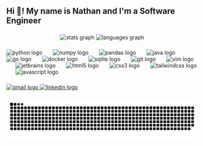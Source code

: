 <h2 align="left">Hi 👋! My name is Nathan and I'm a Software Engineer</h2>

###

<div align="center">
  <img src="https://github-readme-stats-mu-wine-56.vercel.app/api?username=nathandekeyrel&hide_title=false&hide_rank=true&show_icons=true&include_all_commits=true&count_private=true&disable_animations=false&theme=github_dark_dimmed&locale=en&hide_border=false&cache_seconds=1800" height="165" alt="stats graph"  />
  <img src="https://github-readme-stats-mu-wine-56.vercel.app/api/top-langs?username=nathandekeyrel&locale=en&hide_title=false&layout=compact&card_width=320&langs_count=5&theme=github_dark_dimmed&hide_border=false&cache_seconds=1800&hide=c%2B%2B" style="height=250px; objext-fit=cover;" alt="languages graph"  />
</div>

###

<div align="left">
  <img src="https://cdn.jsdelivr.net/gh/devicons/devicon/icons/python/python-original.svg" height="50" alt="python logo"  />
  <img width="20" />
  <img src="https://cdn.jsdelivr.net/gh/devicons/devicon/icons/numpy/numpy-original.svg" height="50" alt="numpy logo"  />
  <img width="20" />
  <img src="https://cdn.jsdelivr.net/gh/devicons/devicon/icons/pandas/pandas-original.svg" height="50" alt="pandas logo"  />
  <img width="20" />
  <img src="https://cdn.jsdelivr.net/gh/devicons/devicon/icons/java/java-original.svg" height="50" alt="java logo"  />
  <img width="20" />
  <img src="https://cdn.jsdelivr.net/gh/devicons/devicon/icons/go/go-original.svg" height="50" alt="go logo"  />
  <img width="20" />
  <img src="https://cdn.jsdelivr.net/gh/devicons/devicon/icons/docker/docker-original.svg" height="50" alt="docker logo"  />
  <img width="20" />
  <img src="https://cdn.jsdelivr.net/gh/devicons/devicon/icons/sqlite/sqlite-original.svg" height="50" alt="sqlite logo"  />
  <img width="20" />
  <img src="https://cdn.jsdelivr.net/gh/devicons/devicon/icons/git/git-original.svg" height="50" alt="git logo"  />
  <img width="20" />
  <img src="https://cdn.jsdelivr.net/gh/devicons/devicon/icons/vim/vim-original.svg" height="50" alt="vim logo"  />
  <img width="20" />
  <img src="https://cdn.jsdelivr.net/gh/devicons/devicon/icons/jetbrains/jetbrains-original.svg" height="50" alt="jetbrains logo"  />
  <img width="20" />
  <img src="https://cdn.jsdelivr.net/gh/devicons/devicon/icons/html5/html5-original.svg" height="50" alt="html5 logo"  />
  <img width="20" />
  <img src="https://cdn.jsdelivr.net/gh/devicons/devicon/icons/css3/css3-original.svg" height="50" alt="css3 logo"  />
  <img width="20" />
  <img src="https://cdn.jsdelivr.net/gh/devicons/devicon/icons/tailwindcss/tailwindcss-original-wordmark.svg" height="50" alt="tailwindcss logo"  />
  <img width="20" />
  <img src="https://cdn.jsdelivr.net/gh/devicons/devicon/icons/javascript/javascript-original.svg" height="50" alt="javascript logo"  />
</div>

###

<div align="left">
  <a href="mailto:nathan.dekeyrel@gmail.com">
    <img src="https://img.shields.io/static/v1?message=Gmail&logo=gmail&label=&color=D12B26&logoColor=white&labelColor=&style=for-the-badge" height="35" alt="gmail logo"  />
  </a>
  <a href="https://www.linkedin.com/in/nathan-dekeyrel">
    <img src="https://img.shields.io/static/v1?message=LinkedIn&logo=linkedin&label=&color=0077B5&logoColor=white&labelColor=&style=for-the-badge" height="35" alt="linkedin logo"  />
  </a>
</div>

###

<picture>
  <source media="(prefers-color-scheme: dark)" srcset="https://raw.githubusercontent.com/nathandekeyrel/nathandekeyrel/output/github-snake-dark.svg" />
  <source media="(prefers-color-scheme: light)" srcset="https://raw.githubusercontent.com/nathandekeyrel/nathandekeyrel/output/github-snake.svg" />
  <img alt="github-snake" src="https://raw.githubusercontent.com/nathandekeyrel/nathandekeyrel/output/github-snake.svg" />
</picture>

###
